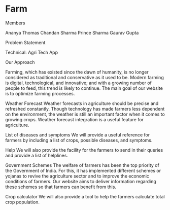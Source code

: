 # Farm

Members

Ananya Thomas 
Chandan Sharma
Prince Sharma
Gaurav Gupta

Problem Statement

Technical: Agri Tech App

Our Approach

Farming, which has existed since the dawn of humanity, is no longer considered as traditional and conservative as it used to be. Modern farming is digital, technological, and innovative; and with a growing number of people to feed, this trend is likely to continue. The main goal of our website is to optimize farming processes.

Weather Forecast
Weather forecasts in agriculture should be precise and refreshed constantly. Though technology has made farmers less dependent on the environment, the weather is still an important factor when it comes to growing crops. Weather forecast integration is a useful feature for agriculture.

List of diseases and symptoms
We will provide a useful reference for farmers by including a list of crops, possible diseases, and symptoms. 

Help
We will also provide the facility for the farmers to send in their queries and provide a list of helplines.

Government Schemes
The welfare of farmers has been the top priority of the Government of India. For this, it has implemented different schemes or yojanas to revive the agriculture sector and to improve the economic conditions of farmers. Our website aims to deliver information regarding these schemes so that farmers can benefit from this.

Crop calculator
We will also provide a tool to help the farmers calculate total crop population.


